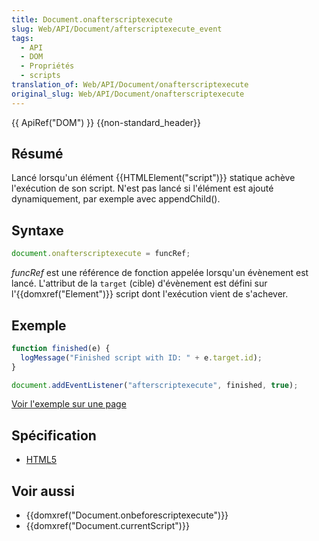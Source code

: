 ```yaml
---
title: Document.onafterscriptexecute
slug: Web/API/Document/afterscriptexecute_event
tags:
  - API
  - DOM
  - Propriétés
  - scripts
translation_of: Web/API/Document/onafterscriptexecute
original_slug: Web/API/Document/onafterscriptexecute
---
```


{{ ApiRef("DOM") }} {{non-standard_header}}

## Résumé

Lancé lorsqu'un élément {{HTMLElement("script")}} statique achève l'exécution de son script. N'est pas lancé si l'élément est ajouté dynamiquement, par exemple avec appendChild().

## Syntaxe

```js
document.onafterscriptexecute = funcRef;
```

_funcRef_ est une référence de fonction appelée lorsqu'un évènement est lancé. L'attribut de la `target` (cible) d'évènement est défini sur l'{{domxref("Element")}} script dont l'exécution vient de s'achever.

## Exemple

```js
function finished(e) {
  logMessage("Finished script with ID: " + e.target.id);
}

document.addEventListener("afterscriptexecute", finished, true);
```

[Voir l'exemple sur une page](/samples/html/currentScript.html)

## Spécification

- [HTML5](http://www.whatwg.org/specs/web-apps/current-work/#the-script-element)

## Voir aussi

- {{domxref("Document.onbeforescriptexecute")}}
- {{domxref("Document.currentScript")}}
